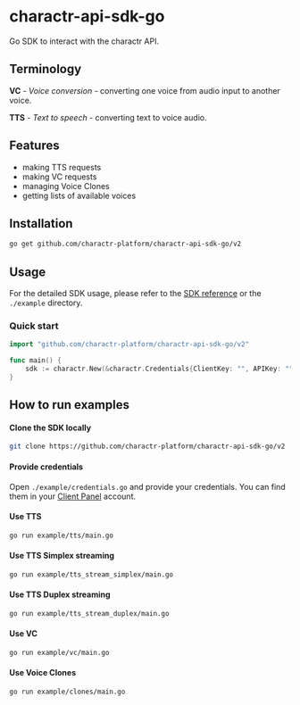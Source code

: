 # charactr-api-sdk-go

Go SDK to interact with the charactr API.

## Terminology
**VC** - *Voice conversion* - converting one voice from audio input to another voice.

**TTS** - *Text to speech* - converting text to voice audio.

## Features

- making TTS requests
- making VC requests
- managing Voice Clones
- getting lists of available voices

## Installation
```bash
go get github.com/charactr-platform/charactr-api-sdk-go/v2
```

## Usage

For the detailed SDK usage, please refer to the [SDK reference](https://docs.api.gemelo.ai/reference/go) or the `./example` directory.

### Quick start
```go
import "github.com/charactr-platform/charactr-api-sdk-go/v2"

func main() {
    sdk := charactr.New(&charactr.Credentials{ClientKey: "", APIKey: ""})
}
```

## How to run examples

#### Clone the SDK locally
```bash
git clone https://github.com/charactr-platform/charactr-api-sdk-go/v2
```

#### Provide credentials
Open `./example/credentials.go` and provide your credentials. You can find them in your [Client Panel](https://app.gemelo.ai) account.

#### Use TTS
```bash
go run example/tts/main.go
```

#### Use TTS Simplex streaming
```bash
go run example/tts_stream_simplex/main.go
```

#### Use TTS Duplex streaming
```bash
go run example/tts_stream_duplex/main.go
```

#### Use VC
```bash
go run example/vc/main.go
```

#### Use Voice Clones
```bash
go run example/clones/main.go
```
